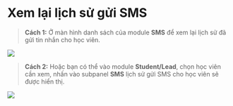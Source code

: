 # Xem lại lịch sử gửi SMS

> **Cách 1:** Ở màn hình danh sách của module **SMS** để xem lại lịch sử đã gửi tin nhắn cho học viên.

![](../../.gitbook/assets/xémms1.png)

> **Cách 2:** Hoặc bạn có thể vào module **Student/Lead**, chọn học viên cần xem, nhấn vào subpanel **SMS** lịch sử gửi SMS cho học viên sẽ được hiển thị.

![](../../.gitbook/assets/xémms2.png)
